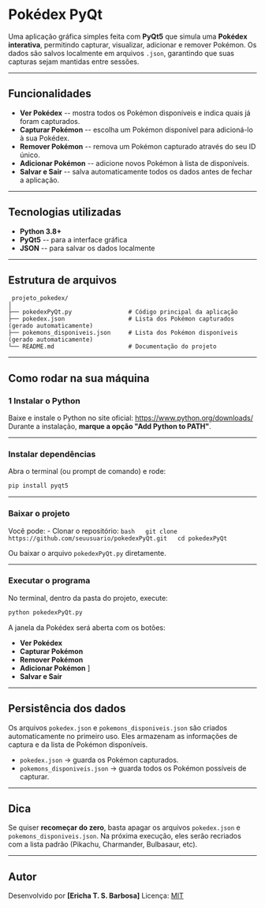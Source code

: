 # Pokédex PyQt

Uma aplicação gráfica simples feita com **PyQt5** que simula uma
**Pokédex interativa**, permitindo capturar, visualizar, adicionar e
remover Pokémon.
Os dados são salvos localmente em arquivos `.json`, garantindo que suas
capturas sejam mantidas entre sessões.

---

## Funcionalidades

-    **Ver Pokédex** -- mostra todos os Pokémon disponíveis e indica
    quais já foram capturados.
-    **Capturar Pokémon** -- escolha um Pokémon disponível para
    adicioná-lo à sua Pokédex.
-    **Remover Pokémon** -- remova um Pokémon capturado através do seu
    ID único.
-    **Adicionar Pokémon** -- adicione novos Pokémon à lista de
    disponíveis.
-    **Salvar e Sair** -- salva automaticamente todos os dados antes
    de fechar a aplicação.

---

##  Tecnologias utilizadas

-   **Python 3.8+**
-   **PyQt5** -- para a interface gráfica
-   **JSON** -- para salvar os dados localmente

------------------------------------------------------------------------

##  Estrutura de arquivos

     projeto_pokedex/
    │
    ├── pokedexPyQt.py                # Código principal da aplicação
    ├── pokedex.json                  # Lista dos Pokémon capturados (gerado automaticamente)
    ├── pokemons_disponiveis.json     # Lista dos Pokémon disponíveis (gerado automaticamente)
    └── README.md                     # Documentação do projeto

------------------------------------------------------------------------

##  Como rodar na sua máquina

### 1️ Instalar o Python

Baixe e instale o Python no site oficial:
 <https://www.python.org/downloads/>\
Durante a instalação, **marque a opção "Add Python to PATH"**.

------------------------------------------------------------------------

###  Instalar dependências

Abra o terminal (ou prompt de comando) e rode:

``` bash
pip install pyqt5
```

------------------------------------------------------------------------

###  Baixar o projeto

Você pode: - Clonar o repositório:
`bash   git clone https://github.com/seuusuario/pokedexPyQt.git   cd pokedexPyQt` 

Ou baixar o arquivo `pokedexPyQt.py` diretamente.

------------------------------------------------------------------------

### Executar o programa

No terminal, dentro da pasta do projeto, execute:

``` bash
python pokedexPyQt.py
```

A janela da Pokédex será aberta com os botões: 
- **Ver Pokédex**
- **Capturar Pokémon**
- **Remover Pokémon**
- **Adicionar Pokémon** ]
- **Salvar e Sair**

------------------------------------------------------------------------

## Persistência dos dados

Os arquivos `pokedex.json` e `pokemons_disponiveis.json` são criados
automaticamente no primeiro uso.
Eles armazenam as informações de captura e da lista de Pokémon
disponíveis.

-   `pokedex.json` → guarda os Pokémon capturados.
-   `pokemons_disponiveis.json` → guarda todos os Pokémon possíveis de
    capturar.

------------------------------------------------------------------------

## Dica

Se quiser **recomeçar do zero**, basta apagar os arquivos `pokedex.json`
e `pokemons_disponiveis.json`.
Na próxima execução, eles serão recriados com a lista padrão (Pikachu,
Charmander, Bulbasaur, etc).

------------------------------------------------------------------------

##  Autor

Desenvolvido por **\[Ericha T. S. Barbosa\]** 
Licença: [MIT](https://opensource.org/licenses/MIT)
